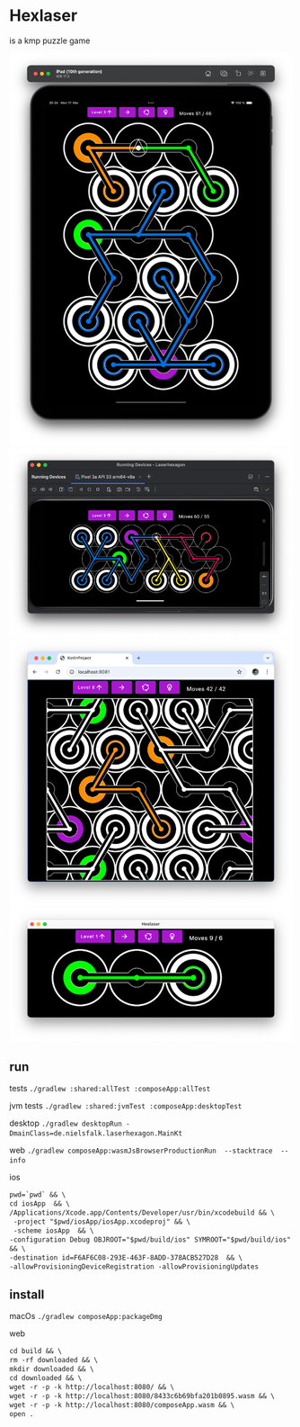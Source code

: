 # Hexlaser

is a kmp puzzle game

![iPad10.png](img/ipad.png)
![img.png](img/pixel.png)
![img_1.png](img/chrome.png)
![img_2.png](img/desktop.png)

## run
tests
`./gradlew :shared:allTest :composeApp:allTest`

jvm tests
`./gradlew :shared:jvmTest :composeApp:desktopTest`

desktop
`./gradlew desktopRun -DmainClass=de.nielsfalk.laserhexagon.MainKt`

web 
`./gradlew composeApp:wasmJsBrowserProductionRun  --stacktrace  --info`

ios
```shell
pwd=`pwd` && \
cd iosApp  && \
/Applications/Xcode.app/Contents/Developer/usr/bin/xcodebuild && \
 -project "$pwd/iosApp/iosApp.xcodeproj" && \
 -scheme iosApp  && \
-configuration Debug OBJROOT="$pwd/build/ios" SYMROOT="$pwd/build/ios" && \
-destination id=F6AF6C08-293E-463F-8ADD-378ACB527D28  && \
-allowProvisioningDeviceRegistration -allowProvisioningUpdates
```

## install
macOs
`./gradlew composeApp:packageDmg`

web
```shell
cd build && \
rm -rf downloaded && \
mkdir downloaded && \
cd downloaded && \
wget -r -p -k http://localhost:8080/ && \
wget -r -p -k http://localhost:8080/8433c6b69bfa201b0895.wasm && \
wget -r -p -k http://localhost:8080/composeApp.wasm && \
open .
```

